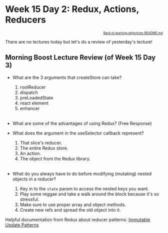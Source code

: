 # Week 15 Day 2: Redux, Actions, Reducers

<a name="#readme-top"></a>

<p align="right" style="font-size:10px">
  <a href="./README.md">Back to learning objectives README.md</a>
</p>

There are no lectures today but let's do a review of yesterday's lecture!

## Morning Boost Lecture Review (of Week 15 Day 3)

- What are the 3 arguments that createStore can take?
  1. rootReducer
  2. dispatch
  3. preLoadedState
  4. react element
  5. enhancer <br></br>

- What are some of the advantages of using Redux? (Free Response)

- What does the argument in the useSelector callback represent?
  1. That slice's reducer.
  2. The entire Redux store.
  3. An action.
  4. The object from the Redux library. <br></br>

- What do you always have to do before modifying (mutating) nested objects in a
  reducer?
  1. Key in to the `state` param to access the nested keys you want.
  2. Play some reggae and take a walk around the block because it's so
     stressful.
  3. Make sure to use proper array and object methods.
  4. Create new refs and spread the old object into it.


Helpful documentation from Redux about reducer patterns: [Immutable Update
Patterns](https://redux.js.org/usage/structuring-reducers/immutable-update-patterns)
